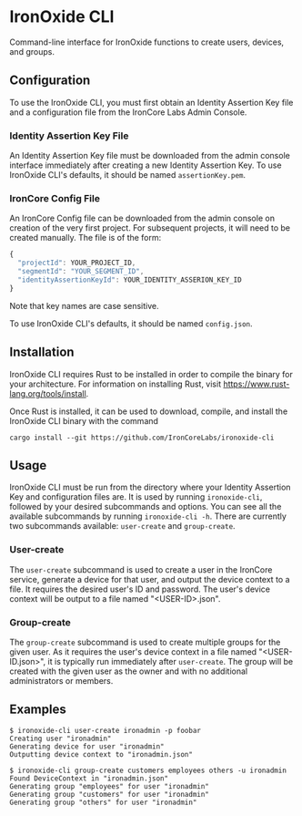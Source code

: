 # IronOxide CLI

Command-line interface for IronOxide functions to create users, devices, and groups.

## Configuration

To use the IronOxide CLI, you must first obtain an Identity Assertion Key file and a configuration file
from the IronCore Labs Admin Console.

### Identity Assertion Key File

An Identity Assertion Key file must be downloaded from the admin console interface immediately after creating
a new Identity Assertion Key. To use IronOxide CLI's defaults, it should be named `assertionKey.pem`.

### IronCore Config File

An IronCore Config file can be downloaded from the admin console on creation of the very first project. For subsequent projects, it will need to be created manually. The file is of the form:

```javascript
{
  "projectId": YOUR_PROJECT_ID,
  "segmentId": "YOUR_SEGMENT_ID",
  "identityAssertionKeyId": YOUR_IDENTITY_ASSERION_KEY_ID
}
```

Note that key names are case sensitive.

To use IronOxide CLI's defaults, it should be named `config.json`.

## Installation

IronOxide CLI requires Rust to be installed in order to compile the binary for your architecture.
For information on installing Rust, visit https://www.rust-lang.org/tools/install.

Once Rust is installed, it can be used to download, compile, and install the IronOxide CLI binary with the command

```
cargo install --git https://github.com/IronCoreLabs/ironoxide-cli
```

## Usage

IronOxide CLI must be run from the directory where your Identity Assertion Key and configuration files are.
It is used by running `ironoxide-cli`, followed by your desired subcommands and options.
You can see all the available subcommands by running `ironoxide-cli -h`.
There are currently two subcommands available: `user-create` and `group-create`.

### User-create

The `user-create` subcommand is used to create a user in the IronCore service,
generate a device for that user, and output the device context to a file.
It requires the desired user's ID and password. The user's device context will be output to a file named "\<USER-ID\>.json".

### Group-create

The `group-create` subcommand is used to create multiple groups for the given user.
As it requires the user's device context in a file named "\<USER-ID.json\>", it is typically run
immediately after `user-create`. The group will be created with the given user as the owner and with no additional administrators or members.

## Examples

```console
$ ironoxide-cli user-create ironadmin -p foobar
Creating user "ironadmin"
Generating device for user "ironadmin"
Outputting device context to "ironadmin.json"

$ ironoxide-cli group-create customers employees others -u ironadmin
Found DeviceContext in "ironadmin.json"
Generating group "employees" for user "ironadmin"
Generating group "customers" for user "ironadmin"
Generating group "others" for user "ironadmin"
```
